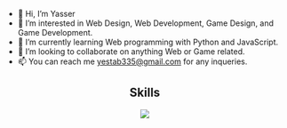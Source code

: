 - 👋 Hi, I’m Yasser
- 👀 I’m interested in Web Design, Web Development, Game Design, and Game Development.
- 🌱 I’m currently learning Web programming with Python and JavaScript.
- 💞️ I’m looking to collaborate on anything Web or Game related.
- 📫 You can reach me yestab335@gmail.com for any inqueries.

<h2 align="center">Skills</h2>
<p align="center">
  <a href="https://skillicons.dev">
    <img src="https://skillicons.dev/icons?i=python,vscode,c,cs,cpp,js,django,css,html,firebase,flutter,git,github,idea,java,jquery,latex,lua,nextjs,nodejs,perl,php,react,sass,sqlite,swift,ts" />
  </a>
</p>

<!---
yestab335/yestab335 is a ✨ special ✨ repository because its `README.md` (this file) appears on your GitHub profile.
You can click the Preview link to take a look at your changes.
--->
